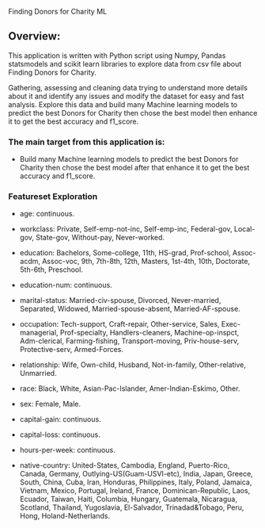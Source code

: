 Finding Donors for Charity ML


## Overview:

This application is written with Python script using Numpy, Pandas statsmodels  and scikit learn libraries to explore data from csv file about Finding Donors for Charity.

Gathering, assessing and cleaning data trying to understand more details about it and identify any issues and modify the dataset for easy and fast analysis.
Explore this data and build many Machine learning models to predict the best Donors for Charity then chose the best model then enhance it to get the best accuracy and f1_score.


### The main target from this application is:

*  Build many Machine learning models to predict the best Donors for Charity then chose the best model after that enhance it to get the best accuracy and f1_score.


 
### Featureset Exploration

  * age: continuous.

  * workclass: Private, Self-emp-not-inc, Self-emp-inc, Federal-gov, Local-gov, State-gov, Without-pay, Never-worked.

  * education: Bachelors, Some-college, 11th, HS-grad, Prof-school, Assoc-acdm, Assoc-voc, 9th, 7th-8th, 12th, Masters, 1st-4th, 10th, Doctorate, 5th-6th, Preschool.

  *  education-num: continuous.

  *  marital-status: Married-civ-spouse, Divorced, Never-married, Separated, Widowed, Married-spouse-absent, Married-AF-spouse.

  *  occupation: Tech-support, Craft-repair, Other-service, Sales, Exec-managerial, Prof-specialty, Handlers-cleaners, Machine-op-inspct, Adm-clerical, Farming-fishing, Transport-moving, Priv-house-serv, Protective-serv, Armed-Forces.

  *  relationship: Wife, Own-child, Husband, Not-in-family, Other-relative, Unmarried.

  *  race: Black, White, Asian-Pac-Islander, Amer-Indian-Eskimo, Other.

  *  sex: Female, Male.

  *  capital-gain: continuous.

  *  capital-loss: continuous.

  *  hours-per-week: continuous.

  *  native-country: United-States, Cambodia, England, Puerto-Rico, Canada, Germany, Outlying-US(Guam-USVI-etc), India, Japan, Greece, South, China, Cuba, Iran, Honduras, Philippines, Italy, Poland, Jamaica, Vietnam, Mexico, Portugal, Ireland, France, Dominican-Republic, Laos, Ecuador, Taiwan, Haiti, Columbia, Hungary, Guatemala, Nicaragua, Scotland, Thailand, Yugoslavia, El-Salvador, Trinadad&Tobago, Peru, Hong, Holand-Netherlands.
